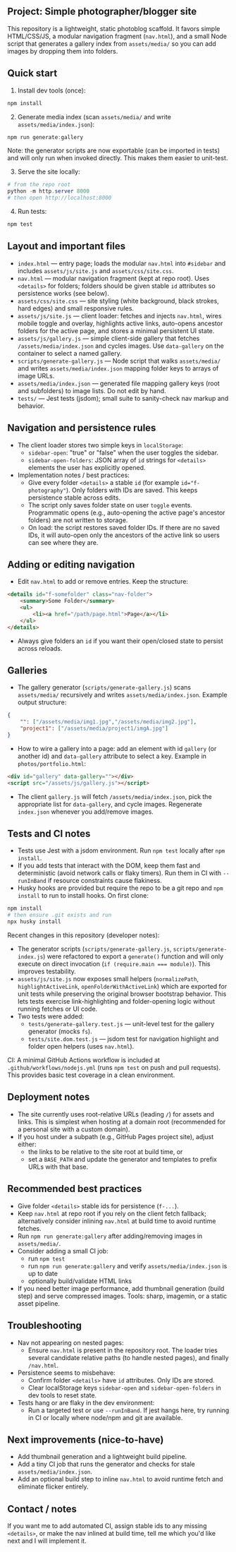 ## Project: Simple photographer/blogger site

This repository is a lightweight, static photoblog scaffold. It favors simple HTML/CSS/JS, a modular navigation fragment (`nav.html`), and a small Node script that generates a gallery index from `assets/media/` so you can add images by dropping them into folders.

## Quick start

1. Install dev tools (once):

```powershell
npm install
```

2. Generate media index (scan `assets/media/` and write `assets/media/index.json`):

```powershell
npm run generate:gallery
```

Note: the generator scripts are now exportable (can be imported in tests) and will only run when invoked directly. This makes them easier to unit-test.

3. Serve the site locally:

```powershell
# from the repo root
python -m http.server 8000
# then open http://localhost:8000
```

4. Run tests:

```powershell
npm test
```

## Layout and important files

- `index.html` — entry page; loads the modular `nav.html` into `#sidebar` and includes `assets/js/site.js` and `assets/css/site.css`.
- `nav.html` — modular navigation fragment (kept at repo root). Uses `<details>` for folders; folders should be given stable `id` attributes so persistence works (see below).
- `assets/css/site.css` — site styling (white background, black strokes, hard edges) and small responsive rules.
- `assets/js/site.js` — client loader: fetches and injects `nav.html`, wires mobile toggle and overlay, highlights active links, auto-opens ancestor folders for the active page, and stores a minimal persistent UI state.
- `assets/js/gallery.js` — simple client-side gallery that fetches `/assets/media/index.json` and cycles images. Use `data-gallery` on the container to select a named gallery.
- `scripts/generate-gallery.js` — Node script that walks `assets/media/` and writes `assets/media/index.json` mapping folder keys to arrays of image URLs.
- `assets/media/index.json` — generated file mapping gallery keys (root and subfolders) to image lists. Do not edit by hand.
- `tests/` — Jest tests (jsdom); small suite to sanity-check nav markup and behavior.

## Navigation and persistence rules

- The client loader stores two simple keys in `localStorage`:
	- `sidebar-open`: "true" or "false" when the user toggles the sidebar.
	- `sidebar-open-folders`: JSON array of `id` strings for `<details>` elements the user has explicitly opened.
- Implementation notes / best practices:
	- Give every folder `<details>` a stable `id` (for example `id="f-photography"`). Only folders with IDs are saved. This keeps persistence stable across edits.
	- The script only saves folder state on user `toggle` events. Programmatic opens (e.g., auto-opening the active page's ancestor folders) are not written to storage.
	- On load: the script restores saved folder IDs. If there are no saved IDs, it will auto-open only the ancestors of the active link so users can see where they are.

## Adding or editing navigation

- Edit `nav.html` to add or remove entries. Keep the structure:

```html
<details id="f-somefolder" class="nav-folder">
	<summary>Some Folder</summary>
	<ul>
		<li><a href="/path/page.html">Page</a></li>
	</ul>
</details>
```

- Always give folders an `id` if you want their open/closed state to persist across reloads.

## Galleries

- The gallery generator (`scripts/generate-gallery.js`) scans `assets/media/` recursively and writes `assets/media/index.json`. Example output structure:

```json
{
	"": ["/assets/media/img1.jpg","/assets/media/img2.jpg"],
	"project1": ["/assets/media/project1/imgA.jpg"]
}
```

- How to wire a gallery into a page: add an element with id `gallery` (or another id) and `data-gallery` attribute to select a key. Example in `photos/portfolio.html`:

```html
<div id="gallery" data-gallery=""></div>
<script src="/assets/js/gallery.js"></script>
```

- The client `gallery.js` will fetch `/assets/media/index.json`, pick the appropriate list for `data-gallery`, and cycle images. Regenerate `index.json` whenever you add/remove images.

## Tests and CI notes

- Tests use Jest with a jsdom environment. Run `npm test` locally after `npm install`.
- If you add tests that interact with the DOM, keep them fast and deterministic (avoid network calls or flaky timers). Run them in CI with `--runInBand` if resource constraints cause flakiness.
- Husky hooks are provided but require the repo to be a git repo and `npm install` to run to install hooks. On first clone:

```powershell
npm install
# then ensure .git exists and run
npx husky install
```

Recent changes in this repository (developer notes):

- The generator scripts (`scripts/generate-gallery.js`, `scripts/generate-index.js`) were refactored to export a `generate()` function and will only execute on direct invocation (`if (require.main === module)`). This improves testability.
- `assets/js/site.js` now exposes small helpers (`normalizePath`, `highlightActiveLink`, `openFolderWithActiveLink`) which are exported for unit tests while preserving the original browser bootstrap behavior. This lets tests exercise link-highlighting and folder-opening logic without running fetches or UI code.
- Two tests were added:
	- `tests/generate-gallery.test.js` — unit-level test for the gallery generator (mocks `fs`).
	- `tests/site.dom.test.js` — jsdom test for navigation highlight and folder open helpers (uses `nav.html`).

CI: A minimal GitHub Actions workflow is included at `.github/workflows/nodejs.yml` (runs `npm test` on push and pull requests). This provides basic test coverage in a clean environment.

## Deployment notes

- The site currently uses root-relative URLs (leading `/`) for assets and links. This is simplest when hosting at a domain root (recommended for a personal site with a custom domain).
- If you host under a subpath (e.g., GitHub Pages project site), adjust either:
	- the links to be relative to the site root at build time, or
	- set a `BASE_PATH` and update the generator and templates to prefix URLs with that base.

## Recommended best practices

- Give folder `<details>` stable ids for persistence (`f-...`).
- Keep `nav.html` at repo root if you rely on the client fetch fallback; alternatively consider inlining `nav.html` at build time to avoid runtime fetches.
- Run `npm run generate:gallery` after adding/removing images in `assets/media/`.
- Consider adding a small CI job:
	- run `npm test`
	- run `npm run generate:gallery` and verify `assets/media/index.json` is up to date
	- optionally build/validate HTML links
- If you need better image performance, add thumbnail generation (build step) and serve compressed images. Tools: sharp, imagemin, or a static asset pipeline.

## Troubleshooting

- Nav not appearing on nested pages:
	- Ensure `nav.html` is present in the repository root. The loader tries several candidate relative paths (to handle nested pages), and finally `/nav.html`.
- Persistence seems to misbehave:
	- Confirm folder `<details>` have `id` attributes. Only IDs are stored.
	- Clear localStorage keys `sidebar-open` and `sidebar-open-folders` in dev tools to reset state.
- Tests hang or are flaky in the dev environment:
	- Run a targeted test or use `--runInBand`. If jest hangs here, try running in CI or locally where node/npm and git are available.

## Next improvements (nice-to-have)

- Add thumbnail generation and a lightweight build pipeline.
- Add a tiny CI job that runs the generator and checks for stale `assets/media/index.json`.
- Add an optional build step to inline `nav.html` to avoid runtime fetch and eliminate flicker entirely.

## Contact / notes

If you want me to add automated CI, assign stable ids to any missing `<details>`, or make the nav inlined at build time, tell me which you'd like next and I will implement it.
